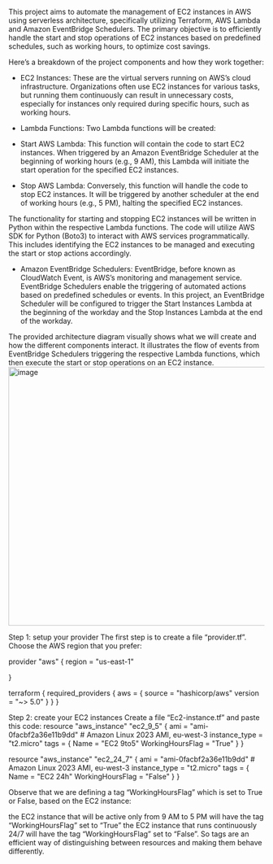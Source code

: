 This project aims to automate the management of EC2 instances in AWS using serverless architecture, specifically utilizing Terraform, AWS Lambda and Amazon EventBridge Schedulers. The primary objective is to efficiently handle the start and stop operations of EC2 instances based on predefined schedules, such as working hours, to optimize cost savings.

Here’s a breakdown of the project components and how they work together:

- EC2 Instances: These are the virtual servers running on AWS’s cloud infrastructure. Organizations often use EC2 instances for various tasks, but running them continuously can result in unnecessary costs, especially for instances only required during specific hours, such as working hours.

- Lambda Functions: Two Lambda functions will be created:

- Start AWS Lambda: This function will contain the code to start EC2 instances. When triggered by an Amazon EventBridge Scheduler at the beginning of working hours (e.g., 9 AM), this Lambda will initiate the start operation for the specified EC2 instances.

- Stop AWS Lambda: Conversely, this function will handle the code to stop EC2 instances. It will be triggered by another scheduler at the end of working hours (e.g., 5 PM), halting the specified EC2 instances.

The functionality for starting and stopping EC2 instances will be written in Python within the respective Lambda functions. The code will utilize AWS SDK for Python (Boto3) to interact with AWS services programmatically. This includes identifying the EC2 instances to be managed and executing the start or stop actions accordingly.

- Amazon EventBridge Schedulers: EventBridge, before known as CloudWatch Event, is AWS’s monitoring and management service. EventBridge Schedulers enable the triggering of automated actions based on predefined schedules or events. In this project, an EventBridge Scheduler will be configured to trigger the Start Instances Lambda at the beginning of the workday and the Stop Instances Lambda at the end of the workday.

The provided architecture diagram visually shows what we will create and how the different components interact. It illustrates the flow of events from EventBridge Schedulers triggering the respective Lambda functions, which then execute the start or stop operations on an EC2 instance.
<img width="509" alt="image" src="https://github.com/Piyushchopde/Projects/assets/88358122/e902d1c7-5b32-46b1-aabe-1e6e80ef0e84">

Step 1: setup your provider
The first step is to create a file “provider.tf”. Choose the AWS region that you prefer:

provider "aws" {
  region = "us-east-1"

}

terraform {
    required_providers {
        aws = {
        source  = "hashicorp/aws"
        version = "~> 5.0"
        }
    }
}


Step 2: create your EC2 instances
Create a file “Ec2-instance.tf” and paste this code:
resource "aws_instance" "ec2_9_5" {
  ami = "ami-0facbf2a36e11b9dd" # Amazon Linux 2023 AMI, eu-west-3
  instance_type = "t2.micro"
  tags = {
    Name = "EC2 9to5"
    WorkingHoursFlag = "True"
  }
}

resource "aws_instance" "ec2_24_7" {
  ami = "ami-0facbf2a36e11b9dd" # Amazon Linux 2023 AMI, eu-west-3
  instance_type = "t2.micro"
  tags = {
    Name = "EC2 24h"
    WorkingHoursFlag = "False"
  }
}


Observe that we are defining a tag “WorkingHoursFlag” which is set to True or False, based on the EC2 instance:

the EC2 instance that will be active only from 9 AM to 5 PM will have the tag “WorkingHoursFlag” set to “True”
the EC2 instance that runs continuously 24/7 will have the tag “WorkingHoursFlag” set to “False”.
So tags are an efficient way of distinguishing between resources and making them behave differently.

